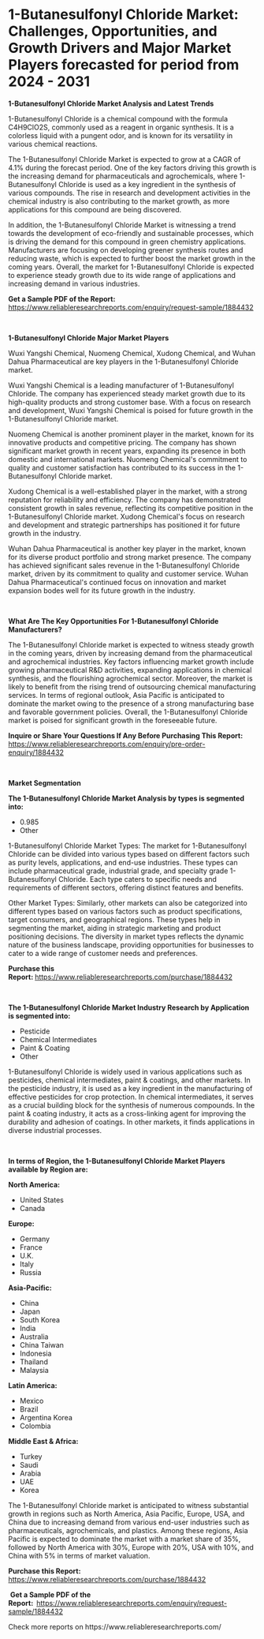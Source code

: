<p><h1>1-Butanesulfonyl Chloride Market: Challenges, Opportunities, and Growth Drivers and Major Market Players forecasted for period from 2024 - 2031</h1></p><p><strong>1-Butanesulfonyl Chloride Market Analysis and Latest Trends</strong></p>
<p><p>1-Butanesulfonyl Chloride is a chemical compound with the formula C4H9ClO2S, commonly used as a reagent in organic synthesis. It is a colorless liquid with a pungent odor, and is known for its versatility in various chemical reactions.</p><p>The 1-Butanesulfonyl Chloride Market is expected to grow at a CAGR of 4.1% during the forecast period. One of the key factors driving this growth is the increasing demand for pharmaceuticals and agrochemicals, where 1-Butanesulfonyl Chloride is used as a key ingredient in the synthesis of various compounds. The rise in research and development activities in the chemical industry is also contributing to the market growth, as more applications for this compound are being discovered.</p><p>In addition, the 1-Butanesulfonyl Chloride Market is witnessing a trend towards the development of eco-friendly and sustainable processes, which is driving the demand for this compound in green chemistry applications. Manufacturers are focusing on developing greener synthesis routes and reducing waste, which is expected to further boost the market growth in the coming years. Overall, the market for 1-Butanesulfonyl Chloride is expected to experience steady growth due to its wide range of applications and increasing demand in various industries.</p></p>
<p><strong>Get a Sample PDF of the Report:&nbsp;</strong> <a href="https://www.reliableresearchreports.com/enquiry/request-sample/1884432">https://www.reliableresearchreports.com/enquiry/request-sample/1884432</a></p>
<p>&nbsp;</p>
<p><strong>1-Butanesulfonyl Chloride Major Market Players</strong></p>
<p><p>Wuxi Yangshi Chemical, Nuomeng Chemical, Xudong Chemical, and Wuhan Dahua Pharmaceutical are key players in the 1-Butanesulfonyl Chloride market.</p><p>Wuxi Yangshi Chemical is a leading manufacturer of 1-Butanesulfonyl Chloride. The company has experienced steady market growth due to its high-quality products and strong customer base. With a focus on research and development, Wuxi Yangshi Chemical is poised for future growth in the 1-Butanesulfonyl Chloride market.</p><p>Nuomeng Chemical is another prominent player in the market, known for its innovative products and competitive pricing. The company has shown significant market growth in recent years, expanding its presence in both domestic and international markets. Nuomeng Chemical's commitment to quality and customer satisfaction has contributed to its success in the 1-Butanesulfonyl Chloride market.</p><p>Xudong Chemical is a well-established player in the market, with a strong reputation for reliability and efficiency. The company has demonstrated consistent growth in sales revenue, reflecting its competitive position in the 1-Butanesulfonyl Chloride market. Xudong Chemical's focus on research and development and strategic partnerships has positioned it for future growth in the industry.</p><p>Wuhan Dahua Pharmaceutical is another key player in the market, known for its diverse product portfolio and strong market presence. The company has achieved significant sales revenue in the 1-Butanesulfonyl Chloride market, driven by its commitment to quality and customer service. Wuhan Dahua Pharmaceutical's continued focus on innovation and market expansion bodes well for its future growth in the industry.</p></p>
<p>&nbsp;</p>
<p><strong>What Are The Key Opportunities For 1-Butanesulfonyl Chloride Manufacturers?</strong></p>
<p><p>The 1-Butanesulfonyl Chloride market is expected to witness steady growth in the coming years, driven by increasing demand from the pharmaceutical and agrochemical industries. Key factors influencing market growth include growing pharmaceutical R&D activities, expanding applications in chemical synthesis, and the flourishing agrochemical sector. Moreover, the market is likely to benefit from the rising trend of outsourcing chemical manufacturing services. In terms of regional outlook, Asia Pacific is anticipated to dominate the market owing to the presence of a strong manufacturing base and favorable government policies. Overall, the 1-Butanesulfonyl Chloride market is poised for significant growth in the foreseeable future.</p></p>
<p><strong>Inquire or Share Your Questions If Any Before Purchasing This Report:</strong> <a href="https://www.reliableresearchreports.com/enquiry/pre-order-enquiry/1884432">https://www.reliableresearchreports.com/enquiry/pre-order-enquiry/1884432</a></p>
<p>&nbsp;</p>
<p><strong>Market Segmentation</strong></p>
<p><strong>The 1-Butanesulfonyl Chloride Market Analysis by types is segmented into:</strong></p>
<p><ul><li>0.985</li><li>Other</li></ul></p>
<p><p>1-Butanesulfonyl Chloride Market Types: The market for 1-Butanesulfonyl Chloride can be divided into various types based on different factors such as purity levels, applications, and end-use industries. These types can include pharmaceutical grade, industrial grade, and specialty grade 1-Butanesulfonyl Chloride. Each type caters to specific needs and requirements of different sectors, offering distinct features and benefits.</p><p>Other Market Types: Similarly, other markets can also be categorized into different types based on various factors such as product specifications, target consumers, and geographical regions. These types help in segmenting the market, aiding in strategic marketing and product positioning decisions. The diversity in market types reflects the dynamic nature of the business landscape, providing opportunities for businesses to cater to a wide range of customer needs and preferences.</p></p>
<p><strong>Purchase this Report:&nbsp;</strong><a href="https://www.reliableresearchreports.com/purchase/1884432">https://www.reliableresearchreports.com/purchase/1884432</a></p>
<p>&nbsp;</p>
<p><strong>The 1-Butanesulfonyl Chloride Market Industry Research by Application is segmented into:</strong></p>
<p><ul><li>Pesticide</li><li>Chemical Intermediates</li><li>Paint & Coating</li><li>Other</li></ul></p>
<p><p>1-Butanesulfonyl Chloride is widely used in various applications such as pesticides, chemical intermediates, paint & coatings, and other markets. In the pesticide industry, it is used as a key ingredient in the manufacturing of effective pesticides for crop protection. In chemical intermediates, it serves as a crucial building block for the synthesis of numerous compounds. In the paint & coating industry, it acts as a cross-linking agent for improving the durability and adhesion of coatings. In other markets, it finds applications in diverse industrial processes.</p></p>
<p>&nbsp;</p>
<p><strong>In terms of Region, the 1-Butanesulfonyl Chloride Market Players available by Region are:</strong></p>
<p>
    <p> <strong> North America: </strong>
        <ul>
            <li>United States</li>
            <li>Canada</li>
        </ul>
        </p> 
    <p> <strong> Europe: </strong>
        <ul>
            <li>Germany</li>
            <li>France</li>
            <li>U.K.</li>
            <li>Italy</li>
            <li>Russia</li>
        </ul>
        </p> 
    <p> <strong> Asia-Pacific: </strong>
        <ul>
            <li>China</li>
            <li>Japan</li>
            <li>South Korea</li>
            <li>India</li>
            <li>Australia</li>
            <li>China Taiwan</li>
            <li>Indonesia</li>
            <li>Thailand</li>
            <li>Malaysia</li>
        </ul>
        </p> 
    <p> <strong> Latin America: </strong>
        <ul>
            <li>Mexico</li>
            <li>Brazil</li>
            <li>Argentina Korea</li>
            <li>Colombia</li>
        </ul>
        </p> 
    <p> <strong> Middle East & Africa: </strong>
        <ul>
            <li>Turkey</li>
            <li>Saudi</li>
            <li>Arabia</li>
            <li>UAE</li>
            <li>Korea</li>
        </ul>
    </p>
    </p>
<p><p>The 1-Butanesulfonyl Chloride market is anticipated to witness substantial growth in regions such as North America, Asia Pacific, Europe, USA, and China due to increasing demand from various end-user industries such as pharmaceuticals, agrochemicals, and plastics. Among these regions, Asia Pacific is expected to dominate the market with a market share of 35%, followed by North America with 30%, Europe with 20%, USA with 10%, and China with 5% in terms of market valuation.</p></p>
<p><strong>Purchase this Report: </strong><a href="https://www.reliableresearchreports.com/purchase/1884432">https://www.reliableresearchreports.com/purchase/1884432</a></p>
<p>&nbsp;<strong>Get a Sample PDF of the Report:&nbsp;&nbsp;</strong><a href="https://www.reliableresearchreports.com/enquiry/request-sample/1884432">https://www.reliableresearchreports.com/enquiry/request-sample/1884432</a></p>
<p><strong></strong></p>
<p>Check more reports on https://www.reliableresearchreports.com/</p>